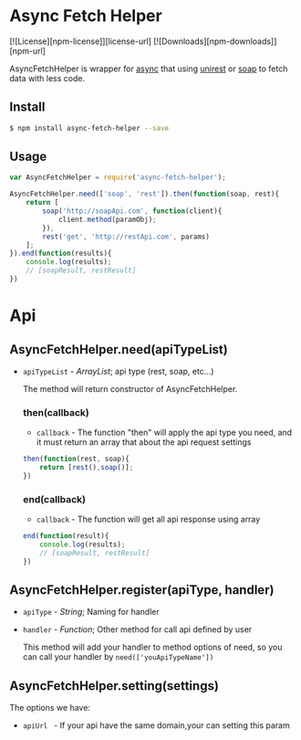 # Async Fetch Helper

[![License][npm-license]][license-url]
[![Downloads][npm-downloads]][npm-url]

AsyncFetchHelper is wrapper for [async](https://www.npmjs.com/package/async) 
that using [unirest](https://github.com/Mashape/unirest-nodejs) or [soap](https://github.com/vpulim/node-soap) to fetch data with less code.

## Install

```bash
$ npm install async-fetch-helper --save
```

## Usage

```javascript
var AsyncFetchHelper = require('async-fetch-helper');

AsyncFetchHelper.need(['soap', 'rest']).then(function(soap, rest){
	return [
		soap('http://soapApi.com', function(client){
			client.method(paramObj);
		}),
		rest('get', 'http://restApi.com', params)
	];
}).end(function(results){
	console.log(results);
	// [soapResult, restResult]
})
```

# Api

## AsyncFetchHelper.need(apiTypeList)

- `apiTypeList` - _ArrayList_; api type (rest, soap, etc...)

	The method will return constructor of AsyncFetchHelper.
		
	### then(callback)
	
	- `callback` -  The function "then" will apply the api type you need, and it must return an array that about the api request settings
	
	```javascript
	then(function(rest, soap){
		return [rest(),soap()];
	})
	```
	
	### end(callback)
	
	- `callback` - The function will get all api response using array
	
	```javascript
	end(function(result){
		console.log(results);
		// [soapResult, restResult]
	})
	```
	
## AsyncFetchHelper.register(apiType, handler)

- `apiType` - _String_; Naming for handler
- `handler` - _Function_; Other method for call api defined by user

	This method will add your handler to method options of need, so you can call your handler by `need(['youApiTypeName'])`

## AsyncFetchHelper.setting(settings)

The options we have:
	
- `apiUrl ` -  If your api have the same domain,your can setting this param
	
	